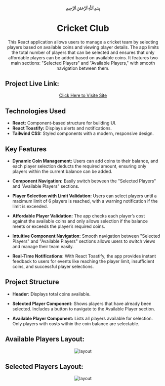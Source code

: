 <h4 align="center"> بِسْمِ ٱللَّٰهِ ٱلرَّحْمَٰنِ ٱلرَّحِيمِ</h1>


<h1 align="center"> Cricket Club </h1>

<p align="center"> This React application allows users to manage a cricket team by selecting players based on available coins and viewing player details. The app limits the total number of players that can be selected and ensures that only affordable players can be added based on available coins. It features two main sections: "Selected Players" and "Available Players," with smooth navigation between them.</p>

## Project Live Link: 

<p align="center"> <a href="https://cricket-club-build-by-react.netlify.app/">Click Here to Visite Site</a> </p>


## Technologies Used
- **React:** Component-based structure for building UI.
- **React Toastify:** Displays alerts and notifications.
- **Tailwind CSS:** Styled components with a modern, responsive design.


## Key Features
- **Dynamic Coin Management:** Users can add coins to their balance, and each player selection deducts the required amount, ensuring only players within the current balance can be added.

- **Component Navigation:** Easily switch between the "Selected Players" and "Available Players" sections.

- **Player Selection with Limit Validation:** Users can select players until a maximum limit of 6 players is reached, with a warning notification if the limit is exceeded.

- **Affordable Player Validation:** The app checks each player’s cost against the available coins and only allows selection if the balance meets or exceeds the player’s required coins.

- **Intuitive Component Navigation:** Smooth navigation between "Selected Players" and "Available Players" sections allows users to switch views and manage their team easily.

- **Real-Time Notifications:** With React Toastify, the app provides instant feedback to users for events like reaching the player limit, insufficient coins, and successful player selections.




## Project Structure

- **Header:** Displays total coins available.

- **Selected Player Component:** Shows players that have already been selected. Includes a button to navigate to the Available Player section.

- **Available Player Component:** Lists all players available for selection. Only players with costs within the coin balance are selectable.




## Available Players Layout:

<p align="center">
    <img src="https://i.ibb.co.com/0QbJQBH/screencapture-localhost-5173-2024-10-25-13-03-28.png" alt="layout" border="0" >
</p>

## Selected Players Layout:

<p align="center">
    <img src="https://i.ibb.co.com/M6psqKv/screencapture-localhost-5173-2024-10-25-21-22-07.png" alt="layout" border="0" >
</p>

